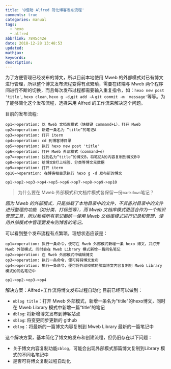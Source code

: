 ```yaml
---
title: '@借助 Alfred 简化博客发布流程'
comments: true
categories: manual
tags:
  - hexo
  - alfred
abbrlink: 7845c42e
date: 2018-12-28 13:48:53
updated:
mathjax:
keywords:
description:
---
```


为了方便管理已经发布的博文，所以目前本地使用 Mweb 的外部模式对已有博文进行管理，所以整个博文发布流程变得有点繁琐，需要在终端与 Mweb 两个程序间进行不断的切换，而且每次发布过程都需要输入重复指令，如：`hexo new post 'title'`, `hexo clean`, `hexo g -d`,`git add -A` `git commit -m 'message'`等等。为了能够简化这个发布流程，选择采用 Alfred 的工作流来解决这个问题。

<!--more-->

目前的发布流程:

```flow
op1=>operation: 以 Mweb 文档库模式（快捷键 command+L），打开 Mweb
op2=>operation: 新建一条名为 “title”的笔记A
op3=>operation: 打开 iterm
op4=>operation: cd 到博客博目录
op5=>operation: 执行 hexo new post 'title'
op6=>operation: 打开 Mweb 外部模式（command+e）
op7=>operation: 找到名为“title”的博文B，将笔记A的内容复制到博文B中
op8=>operation: 给博文B打上标签、分类等博文元数据
op9=>operation: 打开 iterm
op10=>operation: 在博客根目录执行 hexo g -d 发布新的博文

op1->op2->op3->op4->op5->op6->op7->op8->op9->op10
```

> 为什么要在 Mweb 外部模式和文档库模式各保留一份`markdown`笔记？

*因为 Mweb 的外部模式，只是加载了本地目录中的文件，不具备对目录中的文件进行整理的功能（如分类、打标签等），而 Mweb 文档库模式更适合作为一个知识管理工具，所以我将所有笔记都统一使用 Mweb 文档库模式进行记录和管理，使用外部模式中管理要发布到博客的笔记。*

可以看到整个发布流程有点繁琐，理想状态应该是：

```flow
op1=>operation: 执行一条命令，便可在 Mweb 外部模式新增一条 hexo 博文，并打开 Mweb 外部模式，同时会在 Mweb Library 模式新增一篇同名笔记
op2=>operation: 在 Mweb 外部模式中编辑博文
op3=>operation: 执行一条命令，便可将将博文发布
op4=>operation: 执行一条命令，便可将外部模式的那篇博文内容复制到 Mweb Library 模式的同名笔记中

op1->op2->op3->op4
```

解决方案：Alfred+工作流将博文发布过程自动化
目前已经可以做到：

- `nblog title`：打开 Mweb 外部模式，新增一条名为"titile"的hexo博文，同时在 Mweb Library 模式中新增一篇“title”的笔记
- `dblog`: 将新增博文发布到博客站点
- `sblog`: 将变更同步更新的 github
- `cblog`：将最新的一篇博文内容复制到 Mweb Library 最新的一篇笔记中

这个解决方案，基本简化了博文的发布和创建流程，但仍旧存在以下问题：
- 关于博文内容复制功能`cblog`，可能会出现外部模式那篇博文复制到Library 模式的不同名笔记中
- 是否可将博文复制过程自动化